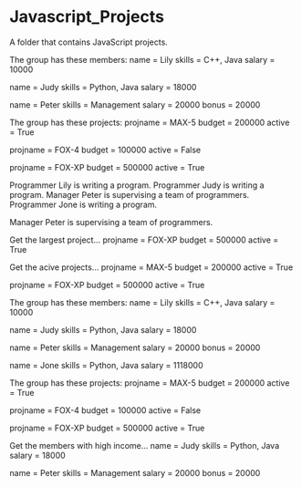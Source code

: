 # Javascript_Projects
A folder that contains JavaScript projects.

The group has these members:
name = Lily
skills = C++, Java
salary = 10000

name = Judy
skills = Python, Java
salary = 18000

name = Peter
skills = Management
salary = 20000
bonus = 20000

The group has these projects:
projname = MAX-5
budget = 200000
active = True

projname = FOX-4
budget = 100000
active = False

projname = FOX-XP
budget = 500000
active = True


Programmer Lily is writing a program.
Programmer Judy is writing a program.
Manager Peter is supervising a team of programmers.
Programmer Jone is writing a program.

Manager Peter is supervising a team of programmers.

Get the largest project...
projname = FOX-XP
budget = 500000
active = True


Get the acive projects...
projname = MAX-5
budget = 200000
active = True

projname = FOX-XP
budget = 500000
active = True


The group has these members:
name = Lily
skills = C++, Java
salary = 10000

name = Judy
skills = Python, Java
salary = 18000

name = Peter
skills = Management
salary = 20000
bonus = 20000

name = Jone
skills = Python, Java
salary = 1118000

The group has these projects:
projname = MAX-5
budget = 200000
active = True

projname = FOX-4
budget = 100000
active = False

projname = FOX-XP
budget = 500000
active = True



Get the members with high income...
name = Judy
skills = Python, Java
salary = 18000

name = Peter
skills = Management
salary = 20000
bonus = 20000
